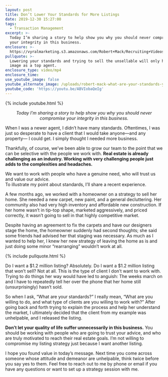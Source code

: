 ```yaml
---
layout: post
title: Don’t Lower Your Standards for More Listings
date: 2019-12-30 15:27:00
tags:
  - Transaction Management
excerpt: >-
  Today I’m sharing a story to help show you why you should never compromise
  your integrity in this business.
enclosure: >-
  https://vyralmarketing.s3.amazonaws.com/Robert+Mack/Recruiting+Videos/Dont+Lower+Your+Standards+for+More+Listings.mp4
pullquote: >-
  Lowering your standards and trying to sell the unsellable will only hurt your
  image as a top agent.
enclosure_type: video/mp4
enclosure_time:
use_youtube_image: false
youtube_alternate_image: /uploads/robert-mack-what-are-your-standards-youtube.jpg
youtube_code: 'https://youtu.be/ABVIobaQeIg'
---
```


{% include youtube.html %}

<p style="text-align: center;"><em>Today I’m sharing a story to help show you why you should never compromise your integrity in this business.</em></p>

When I was a newer agent, I didn’t have many standards. Oftentimes, I was just so desperate to have a client that I would take anyone—and any property— I could get. I simply thought I needed more business.&nbsp;

Thankfully, of course, we’ve been able to grow our team to the point that we can be selective with the people we work with. **Real estate is already challenging as an industry. Working with very challenging people just adds to the complexities and headaches.&nbsp;**

We want to work with people who have a genuine need, who will trust us and value our advice.&nbsp;<br>To illustrate my point about standards, I’ll share a recent experience.&nbsp;

A few months ago, we worked with a homeowner on a strategy to sell her home. She needed a new carpet, new paint, and a general decluttering. Her community also had very high inventory and affordable new construction. If her home wasn’t in tip-top shape, marketed aggressively, and priced correctly, it wasn’t going to sell in that highly competitive market.&nbsp;

Despite having an agreement to fix the carpets and have our designers stage the home, the homeowner suddenly had second thoughts; she said some friends had advised her that staging was necessary. As much as I wanted to help her, I knew her new strategy of leaving the home as is and just doing some minor “rearranging” wouldn’t work at all.&nbsp;

{% include pullquote.html %}

Do I want a $1.2 million listing? Absolutely. Do I want a $1.2 million listing that won’t sell? Not at all. This is the type of client I don’t want to work with. Trying to do things her way would have led to anguish: The weeks march on and I have to repeatedly tell her over the phone that her home still (unsurprisingly) hasn’t sold.&nbsp;

So when I ask, “What are your standards?” I really mean, “What are you willing to do, and what type of clients are you willing to work with?” After going back and forth trying to explain the process and help her understand the market, I ultimately decided that the client from my example was unhelpable, and I released the listing.&nbsp;

**Don’t let your quality of life suffer unnecessarily in this business.** You should be working with people who are going to trust your advice, and who are truly motivated to reach their real estate goals. I’m not willing to compromise my listing strategy just because I want another listing.&nbsp;

I hope you found value in today’s message. Next time you come across someone whose attitude and demeanor are unhelpable, think twice before you say yes to them. Feel free to reach out to me by phone or email if you have any questions or want to set up a strategy session with me.&nbsp;
